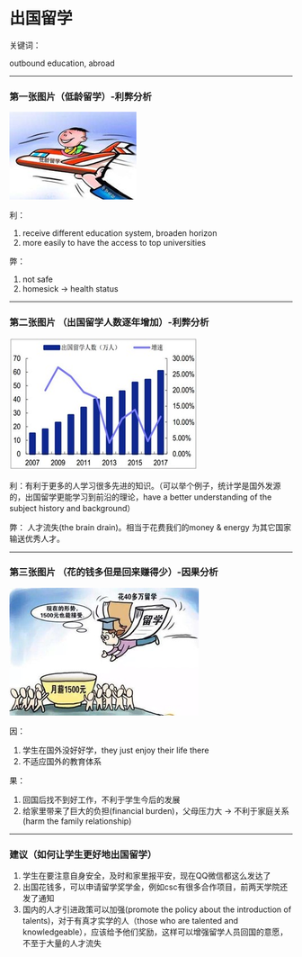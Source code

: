# 出国留学

关键词：

outbound education, abroad

------

### 第一张图片（低龄留学）-利弊分析

![](outbound_education1.jpg)

 利：

1. receive different education system, broaden horizon
2. more easily to have the access to top universities

弊： 

1. not safe
2. homesick -> health status

------

### 第二张图片 （出国留学人数逐年增加）-利弊分析

![](outbound_education2.jpg)

利：有利于更多的人学习很多先进的知识。（可以举个例子，统计学是国外发源的，出国留学更能学习到前沿的理论，have a better understanding of the subject history and background）

弊： 人才流失(the brain drain)。相当于花费我们的money & energy 为其它国家输送优秀人才。

------

### 第三张图片 （花的钱多但是回来赚得少）-因果分析

![](outbound_education3.jpg)

因：

1. 学生在国外没好好学，they just enjoy their life there
2. 不适应国外的教育体系

果：

1. 回国后找不到好工作，不利于学生今后的发展
2. 给家里带来了巨大的负担(financial burden)，父母压力大 -> 不利于家庭关系 (harm the family relationship)

------

### 建议（如何让学生更好地出国留学）

1. 学生在要注意自身安全，及时和家里报平安，现在QQ微信都这么发达了
2. 出国花钱多，可以申请留学奖学金，例如csc有很多合作项目，前两天学院还发了通知
3. 国内的人才引进政策可以加强(promote the policy about the introduction of talents)，对于有真才实学的人（those who are talented and knowledgeable），应该给予他们奖励，这样可以增强留学人员回国的意愿，不至于大量的人才流失


